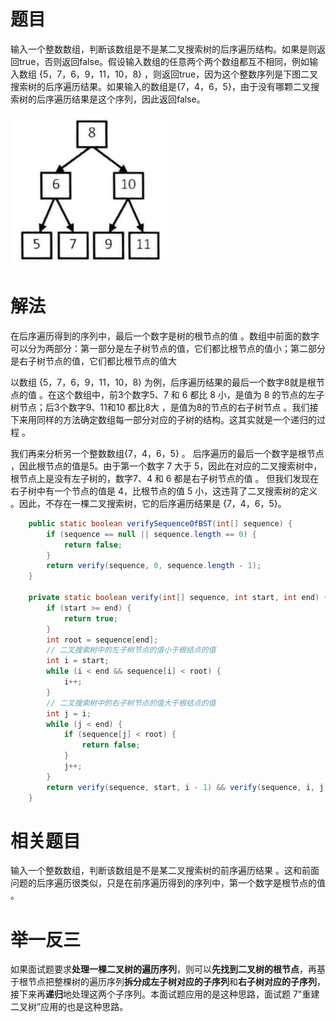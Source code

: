 # 题目

输入一个整数数组，判断该数组是不是某二叉搜索树的后序遍历结构。如果是则返回true，否则返回false。假设输入数组的任意两个两个数组都互不相同，例如输入数组 {5，7，6，9，11，10，8} ，则返回true，因为这个整数序列是下图二叉搜索树的后序遍历结果。如果输入的数组是{7，4，6，5}，由于没有哪颗二叉搜索树的后序遍历结果是这个序列，因此返回false。

![image-20220412220158201](33.二叉搜索树的后序遍历序列.assets/image-20220412220158201.png)

# 解法

在后序遍历得到的序列中，最后一个数字是树的根节点的值 。数组中前面的数字可以分为两部分：第一部分是左子树节点的值，它们都比根节点的值小；第二部分是右子树节点的值，它们都比根节点的值大 

以数组 {5，7，6，9，11，10，8} 为例，后序遍历结果的最后一个数字8就是根节点的值 。在这个数组中，前3个数字5、7 和 6 都比 8 小，是值为 8 的节点的左子树节点；后3个数字9、11和10 都比8大 ，是值为8的节点的右子树节点 。我们接下来用同样的方法确定数组每一部分对应的子树的结构。这其实就是一个递归的过程 。

我们再来分析另一个整数数组{7，4，6，5} 。 后序遍历的最后一个数字是根节点 ，因此根节点的值是5。由于第一个数字 7 大于 5，因此在对应的二叉搜索树中，根节点上是没有左子树的，数字7、4 和 6 都是右子树节点的值 。 但我们发现在右子树中有一个节点的值是 4，比根节点的值 5 小，这违背了二叉搜索树的定义 。因此，不存在一棵二叉搜索树，它的后序遍历结果是 {7，4，6，5}。

```java
    public static boolean verifySequenceOfBST(int[] sequence) {
        if (sequence == null || sequence.length == 0) {
            return false;
        }
        return verify(sequence, 0, sequence.length - 1);
    }

    private static boolean verify(int[] sequence, int start, int end) {
        if (start >= end) {
            return true;
        }
        int root = sequence[end];
        // 二叉搜索树中的左子树节点的值小于根结点的值
        int i = start;
        while (i < end && sequence[i] < root) {
            i++;
        }
        // 二叉搜索树中的右子树节点的值大于根结点的值
        int j = i;
        while (j < end) {
            if (sequence[j] < root) {
                return false;
            }
            j++;
        }
        return verify(sequence, start, i - 1) && verify(sequence, i, j - 1);
    }
```

# 相关题目

输入一个整数数组，判断该数组是不是某二叉搜索树的前序遍历结果 。这和前面问题的后序遍历很类似，只是在前序遍历得到的序列中，第一个数字是根节点的值 。

# 举一反三

如果面试题要求**处理一棵二叉树的遍历序列**，则可以**先找到二叉树的根节点**，再基于根节点把整棵树的遍历序列**拆分成左子树对应的子序列**和**右子树对应的子序列**，接下来再**递归**地处理这两个子序列。本面试题应用的是这种思路，面试题 7"重建二叉树”应用的也是这种思路。

